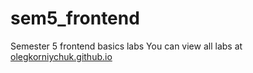 # sem5_frontend
Semester 5 frontend basics labs
You can view all labs at [olegkorniychuk.github.io](https://olegkorniychuk.github.io/sem5_frontend/)
